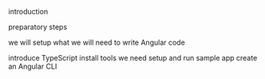 introduction

preparatory steps

we will setup what we will need to write Angular code

introduce TypeScript
install tools we need
setup and run sample app
create an Angular CLI

